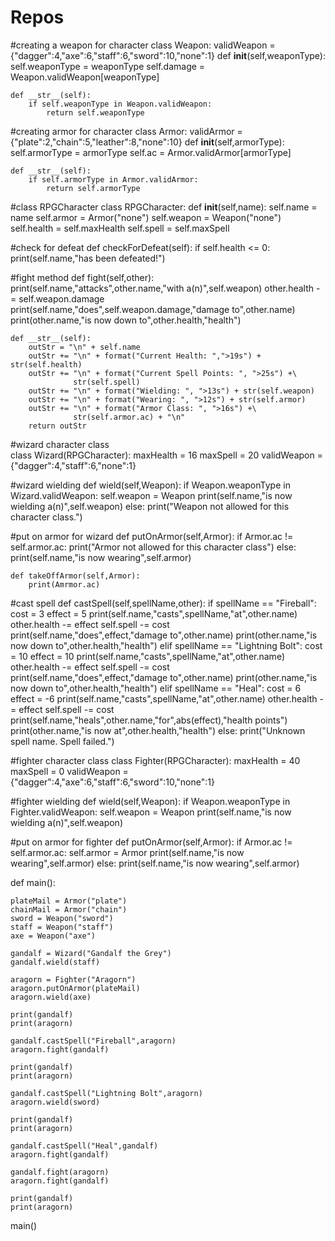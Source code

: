 # Repos

#creating a weapon for character
class Weapon:
    validWeapon = {"dagger":4,"axe":6,"staff":6,"sword":10,"none":1}
    def __init__(self,weaponType):
        self.weaponType = weaponType
        self.damage = Weapon.validWeapon[weaponType]
            
    def __str__(self):
        if self.weaponType in Weapon.validWeapon:
            return self.weaponType
            
#creating armor for character
class Armor:
    validArmor = {"plate":2,"chain":5,"leather":8,"none":10}
    def __init__(self,armorType):
        self.armorType = armorType
        self.ac = Armor.validArmor[armorType]
        
    def __str__(self):
        if self.armorType in Armor.validArmor:
            return self.armorType
        
#class RPGCharacter
class RPGCharacter:
    def __init__(self,name):
        self.name = name
        self.armor = Armor("none")
        self.weapon = Weapon("none")
        self.health = self.maxHealth
        self.spell = self.maxSpell

#check for defeat
    def checkForDefeat(self):
        if self.health <= 0:
            print(self.name,"has been defeated!")
        
#fight method
    def fight(self,other):
        print(self.name,"attacks",other.name,"with a(n)",self.weapon)
        other.health -= self.weapon.damage
        print(self.name,"does",self.weapon.damage,"damage to",other.name)
        print(other.name,"is now down to",other.health,"health")
            
    def __str__(self):
        outStr = "\n" + self.name
        outStr += "\n" + format("Current Health: ",">19s") + str(self.health)
        outStr += "\n" + format("Current Spell Points: ", ">25s") +\
                  str(self.spell)
        outStr += "\n" + format("Wielding: ", ">13s") + str(self.weapon)
        outStr += "\n" + format("Wearing: ", ">12s") + str(self.armor)
        outStr += "\n" + format("Armor Class: ", ">16s") +\
                  str(self.armor.ac) + "\n"
        return outStr

#wizard character class     
class Wizard(RPGCharacter):
    maxHealth = 16
    maxSpell = 20
    validWeapon = {"dagger":4,"staff":6,"none":1}
            
#wizard wielding
    def wield(self,Weapon):
        if Weapon.weaponType in Wizard.validWeapon:
            self.weapon = Weapon
            print(self.name,"is now wielding a(n)",self.weapon)
        else:
            print("Weapon not allowed for this character class.")

#put on armor for wizard
    def putOnArmor(self,Armor):
        if Armor.ac != self.armor.ac:
            print("Armor not allowed for this character class")
        else:
            print(self.name,"is now wearing",self.armor)

    def takeOffArmor(self,Armor):
        print(Amrmor.ac)
        
#cast spell
    def castSpell(self,spellName,other):
        if spellName == "Fireball":
            cost = 3
            effect = 5
            print(self.name,"casts",spellName,"at",other.name)
            other.health -= effect
            self.spell -= cost
            print(self.name,"does",effect,"damage to",other.name)
            print(other.name,"is now down to",other.health,"health")
        elif spellName == "Lightning Bolt":
            cost = 10
            effect = 10
            print(self.name,"casts",spellName,"at",other.name)
            other.health -= effect
            self.spell -= cost
            print(self.name,"does",effect,"damage to",other.name)
            print(other.name,"is now down to",other.health,"health")
        elif spellName == "Heal":
            cost = 6
            effect = -6
            print(self.name,"casts",spellName,"at",other.name)
            other.health -= effect
            self.spell -= cost
            print(self.name,"heals",other.name,"for",abs(effect),"health points")
            print(other.name,"is now at",other.health,"health")
        else:
            print("Unknown spell name. Spell failed.")
        
#fighter character class
class Fighter(RPGCharacter):
    maxHealth = 40
    maxSpell = 0
    validWeapon = {"dagger":4,"axe":6,"staff":6,"sword":10,"none":1}

#fighter wielding
    def wield(self,Weapon):
        if Weapon.weaponType in Fighter.validWeapon:
            self.weapon = Weapon
            print(self.name,"is now wielding a(n)",self.weapon)

#put on armor for fighter
    def putOnArmor(self,Armor):
        if Armor.ac != self.armor.ac:
            self.armor = Armor
            print(self.name,"is now wearing",self.armor)
        else:
            print(self.name,"is now wearing",self.armor)
        
def main():

    plateMail = Armor("plate")
    chainMail = Armor("chain")
    sword = Weapon("sword")
    staff = Weapon("staff")
    axe = Weapon("axe")

    gandalf = Wizard("Gandalf the Grey")
    gandalf.wield(staff)
    
    aragorn = Fighter("Aragorn")
    aragorn.putOnArmor(plateMail)
    aragorn.wield(axe)
    
    print(gandalf)
    print(aragorn)

    gandalf.castSpell("Fireball",aragorn)
    aragorn.fight(gandalf)

    print(gandalf)
    print(aragorn)
    
    gandalf.castSpell("Lightning Bolt",aragorn)
    aragorn.wield(sword)

    print(gandalf)
    print(aragorn)

    gandalf.castSpell("Heal",gandalf)
    aragorn.fight(gandalf)

    gandalf.fight(aragorn)
    aragorn.fight(gandalf)

    print(gandalf)
    print(aragorn)
    
main()
